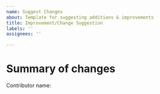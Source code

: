 ```yaml
---
name: Suggest Changes
about: Template for suggesting additions & improvements
title: Improvement/Change Suggestion
labels: ''
assignees: ''

---
```


<!--- 
I'm still working out the details on how to make this a more collaborative project.  In the meantime, please complete the following steps:

1. [Make comments illustrating your suggested changes](https://www.lucidchart.com/invitations/accept/00b19a2a-e50c-4598-a1e3-7000b21d88f4)
2. Summarize the changes you are requesting (optional)
3. Add full name if you want to show up on the Additional Contributors section
--->


# Summary of changes

Contributor name:
